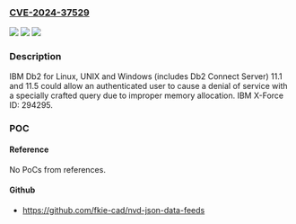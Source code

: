### [CVE-2024-37529](https://cve.mitre.org/cgi-bin/cvename.cgi?name=CVE-2024-37529)
![](https://img.shields.io/static/v1?label=Product&message=Db2%20for%20Linux%2C%20UNIX%20and%20Windows&color=blue)
![](https://img.shields.io/static/v1?label=Version&message=%3D%2011.1%2C%2011.5%20&color=brighgreen)
![](https://img.shields.io/static/v1?label=Vulnerability&message=CWE-789%20Uncontrolled%20Memory%20Allocation&color=brighgreen)

### Description

IBM Db2 for Linux, UNIX and Windows (includes Db2 Connect Server) 11.1 and 11.5 could allow an authenticated user to cause a denial of service with a specially crafted query due to improper memory allocation.  IBM X-Force ID:  294295.

### POC

#### Reference
No PoCs from references.

#### Github
- https://github.com/fkie-cad/nvd-json-data-feeds

